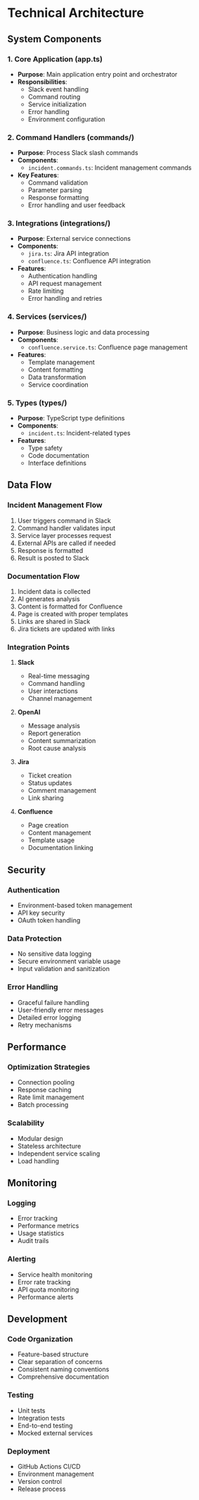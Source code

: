 # Technical Architecture

## System Components

### 1. Core Application (app.ts)
- **Purpose**: Main application entry point and orchestrator
- **Responsibilities**:
  - Slack event handling
  - Command routing
  - Service initialization
  - Error handling
  - Environment configuration

### 2. Command Handlers (commands/)
- **Purpose**: Process Slack slash commands
- **Components**:
  - `incident.commands.ts`: Incident management commands
- **Key Features**:
  - Command validation
  - Parameter parsing
  - Response formatting
  - Error handling and user feedback

### 3. Integrations (integrations/)
- **Purpose**: External service connections
- **Components**:
  - `jira.ts`: Jira API integration
  - `confluence.ts`: Confluence API integration
- **Features**:
  - Authentication handling
  - API request management
  - Rate limiting
  - Error handling and retries

### 4. Services (services/)
- **Purpose**: Business logic and data processing
- **Components**:
  - `confluence.service.ts`: Confluence page management
- **Features**:
  - Template management
  - Content formatting
  - Data transformation
  - Service coordination

### 5. Types (types/)
- **Purpose**: TypeScript type definitions
- **Components**:
  - `incident.ts`: Incident-related types
- **Features**:
  - Type safety
  - Code documentation
  - Interface definitions

## Data Flow

### Incident Management Flow
1. User triggers command in Slack
2. Command handler validates input
3. Service layer processes request
4. External APIs are called if needed
5. Response is formatted
6. Result is posted to Slack

### Documentation Flow
1. Incident data is collected
2. AI generates analysis
3. Content is formatted for Confluence
4. Page is created with proper templates
5. Links are shared in Slack
6. Jira tickets are updated with links

### Integration Points
1. **Slack**
   - Real-time messaging
   - Command handling
   - User interactions
   - Channel management

2. **OpenAI**
   - Message analysis
   - Report generation
   - Content summarization
   - Root cause analysis

3. **Jira**
   - Ticket creation
   - Status updates
   - Comment management
   - Link sharing

4. **Confluence**
   - Page creation
   - Content management
   - Template usage
   - Documentation linking

## Security

### Authentication
- Environment-based token management
- API key security
- OAuth token handling

### Data Protection
- No sensitive data logging
- Secure environment variable usage
- Input validation and sanitization

### Error Handling
- Graceful failure handling
- User-friendly error messages
- Detailed error logging
- Retry mechanisms

## Performance

### Optimization Strategies
- Connection pooling
- Response caching
- Rate limit management
- Batch processing

### Scalability
- Modular design
- Stateless architecture
- Independent service scaling
- Load handling

## Monitoring

### Logging
- Error tracking
- Performance metrics
- Usage statistics
- Audit trails

### Alerting
- Service health monitoring
- Error rate tracking
- API quota monitoring
- Performance alerts

## Development

### Code Organization
- Feature-based structure
- Clear separation of concerns
- Consistent naming conventions
- Comprehensive documentation

### Testing
- Unit tests
- Integration tests
- End-to-end testing
- Mocked external services

### Deployment
- GitHub Actions CI/CD
- Environment management
- Version control
- Release process
